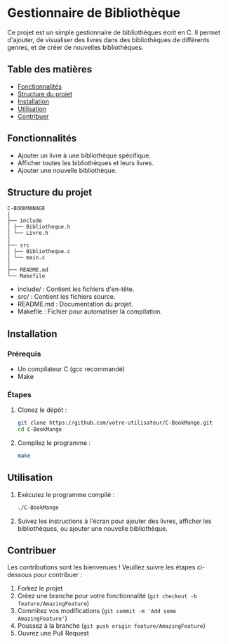 # Gestionnaire de Bibliothèque

Ce projet est un simple gestionnaire de bibliothèques écrit en C. Il permet d'ajouter, de visualiser des livres dans des bibliothèques de différents genres, et de créer de nouvelles bibliothèques.

## Table des matières
- [Fonctionnalités](#fonctionnalités)
- [Structure du projet](#structure-du-projet)
- [Installation](#installation)
- [Utilisation](#utilisation)
- [Contribuer](#contribuer)

## Fonctionnalités
- Ajouter un livre à une bibliothèque spécifique.
- Afficher toutes les bibliothèques et leurs livres.
- Ajouter une nouvelle bibliothèque.

## Structure du projet
```
C-BOOKMANAGE
│
├── include
│ ├── Bibliotheque.h
│ └── Livre.h
│
├── src
│ ├── Bibliotheque.c
│ └── main.c
│
├── README.md
└── Makefile
```

- include/ : Contient les fichiers d'en-tête.
- src/ : Contient les fichiers source.
- README.md : Documentation du projet.
- Makefile : Fichier pour automatiser la compilation.

## Installation

### Prérequis

- Un compilateur C (gcc recommandé)
- Make

### Étapes

1. Clonez le dépôt :

    ```sh
    git clone https://github.com/votre-utilisateur/C-BookMange.git
    cd C-BookMange
    ```

2. Compilez le programme :

    ```sh
    make
    ```

## Utilisation

1. Exécutez le programme compilé :

    ```sh
    ./C-BookMange
    ```

2. Suivez les instructions à l'écran pour ajouter des livres, afficher les bibliothèques, ou ajouter une nouvelle bibliothèque.

## Contribuer

Les contributions sont les bienvenues ! Veuillez suivre les étapes ci-dessous pour contribuer :

1. Forkez le projet
2. Créez une branche pour votre fonctionnalité (`git checkout -b feature/AmazingFeature`)
3. Commitez vos modifications (`git commit -m 'Add some AmazingFeature'`)
4. Poussez à la branche (`git push origin feature/AmazingFeature`)
5. Ouvrez une Pull Request
